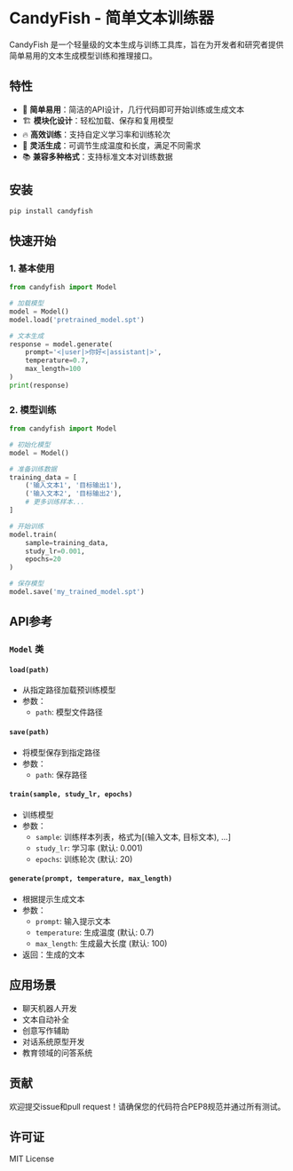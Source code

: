 # CandyFish - 简单文本训练器

CandyFish 是一个轻量级的文本生成与训练工具库，旨在为开发者和研究者提供简单易用的文本生成模型训练和推理接口。

## 特性

- 🚀 **简单易用**：简洁的API设计，几行代码即可开始训练或生成文本
- 🏗️ **模块化设计**：轻松加载、保存和复用模型
- 🔥 **高效训练**：支持自定义学习率和训练轮次
- 🎯 **灵活生成**：可调节生成温度和长度，满足不同需求
- 📚 **兼容多种格式**：支持标准文本对训练数据

## 安装

```bash
pip install candyfish
```

## 快速开始

### 1. 基本使用

```python
from candyfish import Model

# 加载模型
model = Model()
model.load('pretrained_model.spt')

# 文本生成
response = model.generate(
    prompt='<|user|>你好<|assistant|>',
    temperature=0.7,
    max_length=100
)
print(response)
```

### 2. 模型训练

```python
from candyfish import Model

# 初始化模型
model = Model()

# 准备训练数据
training_data = [
    ('输入文本1', '目标输出1'),
    ('输入文本2', '目标输出2'),
    # 更多训练样本...
]

# 开始训练
model.train(
    sample=training_data,
    study_lr=0.001,
    epochs=20
)

# 保存模型
model.save('my_trained_model.spt')
```

## API参考

### `Model` 类

#### `load(path)`
- 从指定路径加载预训练模型
- 参数：
  - `path`: 模型文件路径

#### `save(path)`
- 将模型保存到指定路径
- 参数：
  - `path`: 保存路径

#### `train(sample, study_lr, epochs)`
- 训练模型
- 参数：
  - `sample`: 训练样本列表，格式为[(输入文本, 目标文本), ...]
  - `study_lr`: 学习率 (默认: 0.001)
  - `epochs`: 训练轮次 (默认: 20)

#### `generate(prompt, temperature, max_length)`
- 根据提示生成文本
- 参数：
  - `prompt`: 输入提示文本
  - `temperature`: 生成温度 (默认: 0.7)
  - `max_length`: 生成最大长度 (默认: 100)
- 返回：生成的文本

## 应用场景

- 聊天机器人开发
- 文本自动补全
- 创意写作辅助
- 对话系统原型开发
- 教育领域的问答系统

## 贡献

欢迎提交issue和pull request！请确保您的代码符合PEP8规范并通过所有测试。

## 许可证

MIT License